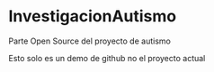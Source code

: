 # InvestigacionAutismo
Parte Open Source del proyecto de autismo
 
 
 Esto solo es un demo de github no el proyecto actual
